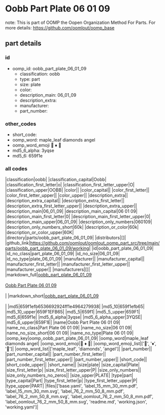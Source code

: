 # Oobb Part Plate 06 01 09  

note: This is part of OOMP the Oopen Organization Method For Parts. For more details: https://github.com/oomlout/oomp_base

##  part details





### id
* oomp_id: oobb_part_plate_06_01_09
  * classification: oobb
  * type: part
  * size: plate
  * color: 
  * description_main: 06_01_09
  * description_extra: 
  * manufacturer: 
  * part_number: 

### other_codes
* short_code: 
* oomp_word: maple_leaf diamonds angel
* oomp_word_emoji :maple_leaf: :diamonds: :angel:
* md5_6_alpha: 3yqse
* md5_6: 659f1e

### all codes 
|classification|oobb|
|classification_capital|Oobb|
|classification_first_letter|o|
|classification_first_letter_upper|O|
|classification_upper|OOBB|
|color||
|color_capital||
|color_first_letter||
|color_first_letter_upper||
|color_upper||
|description_extra||
|description_extra_capital||
|description_extra_first_letter||
|description_extra_first_letter_upper||
|description_extra_upper||
|description_main|06_01_09|
|description_main_capital|06 01 09|
|description_main_first_letter|0|
|description_main_first_letter_upper|0|
|description_main_upper|06_01_09|
|description_only_numbers|060109|
|description_only_numbers_short|60k|
|description_or_color|60k|
|description_or_color_upper|60K|
|directory|parts/oobb_part_plate_06_01_09|
|distributors|[]|
|github_link|https://github.com/oomlout/oomlout_oomp_part_src/tree/main/parts/oobb_part_plate_06_01_09/working|
|id|oobb_part_plate_06_01_09|
|id_no_class|part_plate_06_01_09|
|id_no_size|06_01_09|
|id_no_type|plate_06_01_09|
|manufacturer||
|manufacturer_capital||
|manufacturer_first_letter||
|manufacturer_first_letter_upper||
|manufacturer_upper||
|manufacturers|[]|
|markdown_full|[oobb_part_plate_06_01_09](https://github.com/oomlout/oomlout_oomp_part_src/tree/main/parts/oobb_part_plate_06_01_09/working)<br>[](https://github.com/oomlout/oomlout_oomp_part_src/tree/main/parts/oobb_part_plate_06_01_09/working)<br>[Oobb Part Plate 06 01 09](https://github.com/oomlout/oomlout_oomp_part_src/tree/main/parts/oobb_part_plate_06_01_09/working)<br><br>|
|markdown_short|[oobb_part_plate_06_01_09](https://github.com/oomlout/oomlout_oomp_part_src/tree/main/parts/oobb_part_plate_06_01_09/working)<br><br>|
|md5|659f1efb6536692924ff1e4964279938|
|md5_10|659f1efb65|
|md5_10_upper|659F1EFB65|
|md5_5|659f1|
|md5_5_upper|659F1|
|md5_6|659f1e|
|md5_6_alpha|3yqse|
|md5_6_alpha_upper|3YQSE|
|md5_6_upper|659F1E|
|name|Oobb Part Plate 06 01 09|
|name_no_class|Part Plate 06 01 09|
|name_no_size|06 01 09|
|name_no_size_short|06 01 09|
|name_no_type|Plate 06 01 09|
|oomp_key|oomp_oobb_part_plate_06_01_09|
|oomp_word|maple_leaf diamonds angel|
|oomp_word_emoji|:maple_leaf: :diamonds: :angel:|
|oomp_word_emoji_list|[':maple_leaf:', ':diamonds:', ':angel:']|
|oomp_word_list|['maple_leaf', 'diamonds', 'angel']|
|part_number||
|part_number_capital||
|part_number_first_letter||
|part_number_first_letter_upper||
|part_number_upper||
|short_code||
|short_code_upper||
|short_name||
|size|plate|
|size_capital|Plate|
|size_first_letter|p|
|size_first_letter_upper|P|
|size_only_numbers||
|size_only_numbers_no_zeros||
|size_upper|PLATE|
|type|part|
|type_capital|Part|
|type_first_letter|p|
|type_first_letter_upper|P|
|type_upper|PART|
|files|['base.yaml', 'label_15_mm_30_mm.pdf', 'label_15_mm_30_mm.svg', 'label_76_2_mm_50_8_mm.pdf', 'label_76_2_mm_50_8_mm.svg', 'label_oomlout_76_2_mm_50_8_mm.pdf', 'label_oomlout_76_2_mm_50_8_mm.svg', 'readme.md', 'working.json', 'working.yaml']|
